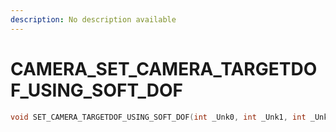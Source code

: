 ```yaml
---
description: No description available 
---
```


# CAMERA\_SET_CAMERA_TARGETDOF_USING_SOFT_DOF

```cpp
void SET_CAMERA_TARGETDOF_USING_SOFT_DOF(int _Unk0, int _Unk1, int _Unk2);
```